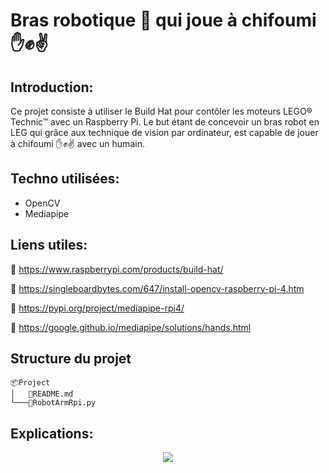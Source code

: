 # __Bras robotique 🦾 qui joue à chifoumi✋✊✌️__

## Introduction:
Ce projet consiste à utiliser le Build Hat pour contôler les moteurs LEGO® Technic™ avec un Raspberry Pi. Le but étant de concevoir un bras robot en LEG qui grâce aux technique de vision par ordinateur, est capable de jouer à chifoumi ✋✊✌️ avec un humain.

## Techno utilisées:
- OpenCV
- Mediapipe

## Liens utiles:
🔗 https://www.raspberrypi.com/products/build-hat/


🔗 https://singleboardbytes.com/647/install-opencv-raspberry-pi-4.htm

🔗 https://pypi.org/project/mediapipe-rpi4/ 


🔗 https://google.github.io/mediapipe/solutions/hands.html



## Structure du projet
```
📦Project
│   📜README.md
└───📜RobotArmRpi.py

```
## Explications:

<span style="display:block;text-align:center">

[![](miniature1.jpg#center)]()

</span>